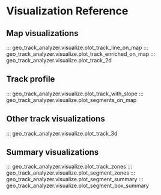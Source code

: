 # Visualization Reference

## Map visualizations

::: geo_track_analyzer.visualize.plot_track_line_on_map
::: geo_track_analyzer.visualize.plot_track_enriched_on_map
::: geo_track_analyzer.visualize.plot_track_2d

## Track profile

::: geo_track_analyzer.visualize.plot_track_with_slope
::: geo_track_analyzer.visualize.plot_segments_on_map

## Other track visualizations

::: geo_track_analyzer.visualize.plot_track_3d

## Summary visualizations

::: geo_track_analyzer.visualize.plot_track_zones
::: geo_track_analyzer.visualize.plot_segment_zones
::: geo_track_analyzer.visualize.plot_segment_summary
::: geo_track_analyzer.visualize.plot_segment_box_summary